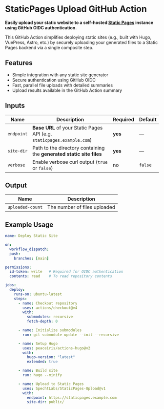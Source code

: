 # StaticPages Upload GitHub Action

**Easily upload your static website to a self-hosted [Static Pages](https://github.com/SpechtLabs/StaticPages) instance using GitHub OIDC authentication.**

This GitHub Action simplifies deploying static sites (e.g., built with Hugo, VuePress, Astro, etc.) by securely uploading your generated files to a Static Pages backend via a single composite step.

## Features

- Simple integration with any static site generator
- Secure authentication using GitHub OIDC
- Fast, parallel file uploads with detailed summaries
- Upload results available in the GitHub Action summary

## Inputs

| Name       | Description                                                                 | Required | Default |
|------------|-----------------------------------------------------------------------------|----------|---------|
| `endpoint` | **Base URL** of your Static Pages API (e.g. `staticpages.example.com`)      | **yes**  | —       |
| `site-dir` | Path to the directory containing the **generated static site files**        | **yes**  | —       |
| `verbose`  | Enable verbose curl output (`true` or `false`)                              | no       | `false` |

## Output

| Name             | Description                    |
|------------------|--------------------------------|
| `uploaded-count` | The number of files uploaded   |

## Example Usage

```yaml
name: Deploy Static Site

on:
  workflow_dispatch:
  push:
    branches: [main]

permissions:
  id-token: write   # Required for OIDC authentication
  contents: read    # To read repository contents

jobs:
  deploy:
    runs-on: ubuntu-latest
    steps:
      - name: Checkout repository
        uses: actions/checkout@v4
        with:
          submodules: recursive
          fetch-depth: 0

      - name: Initialize submodules
        run: git submodule update --init --recursive

      - name: Setup Hugo
        uses: peaceiris/actions-hugo@v2
        with:
          hugo-version: "latest"
          extended: true

      - name: Build site
        run: hugo --minify

      - name: Upload to Static Pages
        uses: SpechtLabs/StaticPages-Upload@v1
        with:
          endpoint: https://staticpages.example.com
          site-dir: public/
